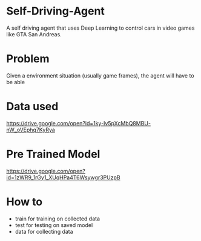 # Self-Driving-Agent
A self driving agent that uses Deep Learning to control cars in video games like GTA San Andreas.


# Problem
Given a environment situation (usually game frames), the agent will have to be able 

# Data used
https://drive.google.com/open?id=1ky-Iv5pXcMbQ8MBU-nW_oVEphq7KyRya

# Pre Trained Model
https://drive.google.com/open?id=1zWR9_1rGy1_XUqHPa4T6Wsywgr3PUzpB

# How to
 * train for training on collected data
 * test for testing on saved model
 * data for collecting data
